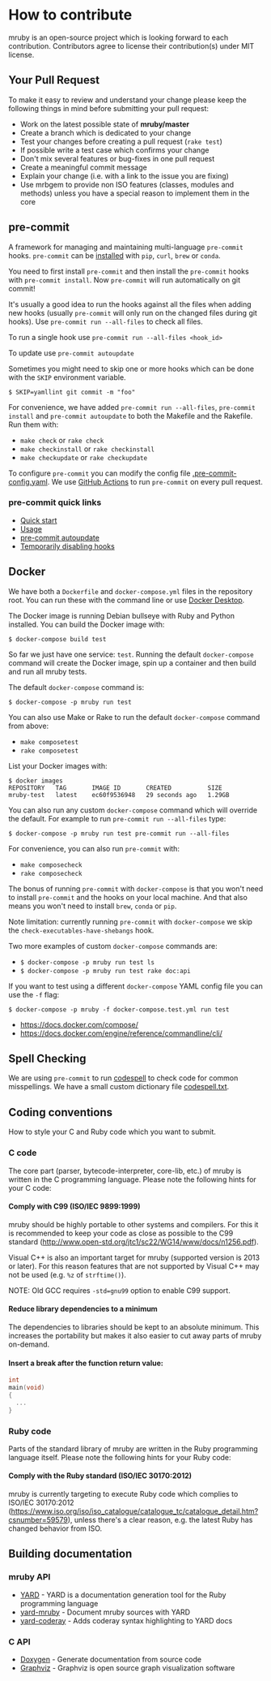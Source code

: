 # How to contribute

mruby is an open-source project which is looking forward to each contribution.
Contributors agree to license their contribution(s) under MIT license.

## Your Pull Request

To make it easy to review and understand your change please keep the following
things in mind before submitting your pull request:

- Work on the latest possible state of **mruby/master**
- Create a branch which is dedicated to your change
- Test your changes before creating a pull request (`rake test`)
- If possible write a test case which confirms your change
- Don't mix several features or bug-fixes in one pull request
- Create a meaningful commit message
- Explain your change (i.e. with a link to the issue you are fixing)
- Use mrbgem to provide non ISO features (classes, modules and methods) unless
  you have a special reason to implement them in the core

## pre-commit

A framework for managing and maintaining multi-language `pre-commit` hooks.
`pre-commit` can be [installed](https://pre-commit.com/#installation) with `pip`, `curl`, `brew` or `conda`.

You need to first install `pre-commit` and then install the `pre-commit` hooks with `pre-commit install`.
Now `pre-commit` will run automatically on git commit!

It's usually a good idea to run the hooks against all the files when adding new hooks (usually `pre-commit`
will only run on the changed files during git hooks). Use `pre-commit run --all-files` to check all files.

To run a single hook use `pre-commit run --all-files <hook_id>`

To update use `pre-commit autoupdate`

Sometimes you might need to skip one or more hooks which can be done with the `SKIP` environment variable.

`$ SKIP=yamllint git commit -m "foo"`

For convenience, we have added `pre-commit run --all-files`, `pre-commit install` and `pre-commit autoupdate`
to both the Makefile and the Rakefile. Run them with:

- `make check` or `rake check`
- `make checkinstall` or `rake checkinstall`
- `make checkupdate` or `rake checkupdate`

To configure `pre-commit` you can modify the config file [.pre-commit-config.yaml](.pre-commit-config.yaml).
We use [GitHub Actions](.github/workflows/lint.yml) to run `pre-commit` on every pull request.

### pre-commit quick links

- [Quick start](https://pre-commit.com/#quick-start)
- [Usage](https://pre-commit.com/#usage)
- [pre-commit autoupdate](https://pre-commit.com/#pre-commit-autoupdate)
- [Temporarily disabling hooks](https://pre-commit.com/#temporarily-disabling-hooks)

## Docker

We have both a `Dockerfile` and `docker-compose.yml` files in the repository root.
You can run these with the command line or use
[Docker Desktop](https://www.docker.com/products/docker-desktop/).

The Docker image is running Debian bullseye with Ruby and Python installed.
You can build the Docker image with:

`$ docker-compose build test`

So far we just have one service: `test`. Running the default `docker-compose`
command will create the Docker image, spin up a container and then build and
run all mruby tests.

The default `docker-compose` command is:

`$ docker-compose -p mruby run test`

You can also use Make or Rake to run the default `docker-compose`
command from above:

- `make composetest`
- `rake composetest`

List your Docker images with:

```console
$ docker images
REPOSITORY   TAG       IMAGE ID       CREATED          SIZE
mruby-test   latest    ec60f9536948   29 seconds ago   1.29GB
```

You can also run any custom `docker-compose` command which will override
the default. For example to run `pre-commit run --all-files` type:

`$ docker-compose -p mruby run test pre-commit run --all-files`

For convenience, you can also run `pre-commit` with:

- `make composecheck`
- `rake composecheck`

The bonus of running `pre-commit` with `docker-compose` is that you won't need
to install `pre-commit` and the hooks on your local machine. And that also
means you won't need to install `brew`, `conda` or `pip`.

Note limitation: currently running `pre-commit` with `docker-compose` we
skip the `check-executables-have-shebangs` hook.

Two more examples of custom `docker-compose` commands are:

- `$ docker-compose -p mruby run test ls`
- `$ docker-compose -p mruby run test rake doc:api`

If you want to test using a different `docker-compose` YAML config file you
can use the `-f` flag:

`$ docker-compose -p mruby -f docker-compose.test.yml run test`

- <https://docs.docker.com/compose/>
- <https://docs.docker.com/engine/reference/commandline/cli/>

## Spell Checking

We are using `pre-commit` to run [codespell](https://github.com/codespell-project/codespell)
to check code for common misspellings. We have a small custom dictionary file [codespell.txt](.github/linters/codespell.txt).

## Coding conventions

How to style your C and Ruby code which you want to submit.

### C code

The core part (parser, bytecode-interpreter, core-lib, etc.) of mruby is
written in the C programming language. Please note the following hints for your
C code:

#### Comply with C99 (ISO/IEC 9899:1999)

mruby should be highly portable to other systems and compilers. For this it is
recommended to keep your code as close as possible to the C99 standard
(<http://www.open-std.org/jtc1/sc22/WG14/www/docs/n1256.pdf>).

Visual C++ is also an important target for mruby (supported version is 2013 or
later). For this reason features that are not supported by Visual C++ may not
be used (e.g. `%z` of `strftime()`).

NOTE: Old GCC requires `-std=gnu99` option to enable C99 support.

#### Reduce library dependencies to a minimum

The dependencies to libraries should be kept to an absolute minimum. This
increases the portability but makes it also easier to cut away parts of mruby
on-demand.

#### Insert a break after the function return value:

```c
int
main(void)
{
  ...
}
```

### Ruby code

Parts of the standard library of mruby are written in the Ruby programming
language itself. Please note the following hints for your Ruby code:

#### Comply with the Ruby standard (ISO/IEC 30170:2012)

mruby is currently targeting to execute Ruby code which complies to ISO/IEC
30170:2012 (<https://www.iso.org/iso/iso_catalogue/catalogue_tc/catalogue_detail.htm?csnumber=59579>),
unless there's a clear reason, e.g. the latest Ruby has changed behavior from ISO.

## Building documentation

### mruby API

- [YARD](https://yardoc.org/) - YARD is a documentation generation tool for the Ruby programming language
- [yard-mruby](https://rubygems.org/gems/yard-mruby) - Document mruby sources with YARD
- [yard-coderay](https://rubygems.org/gems/yard-coderay) - Adds coderay syntax highlighting to YARD docs

### C API

- [Doxygen](https://www.doxygen.nl/) - Generate documentation from source code
- [Graphviz](https://graphviz.org/) - Graphviz is open source graph visualization software
